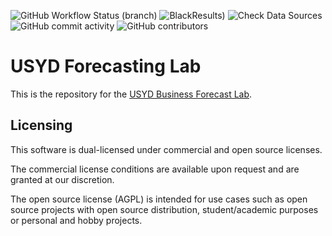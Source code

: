 ![GitHub Workflow Status (branch)](https://img.shields.io/github/workflow/status/forecastlab/forecast_dash/Build%20and%20deploy%20Python%20app%20-%20staging-forecast-lab/master?label=Build) ![BlackResults)](https://img.shields.io/github/workflow/status/forecastlab/forecast_dash/CI/master?label=Clean%20Code) ![Check Data Sources](https://img.shields.io/github/workflow/status/forecastlab/forecast_dash/Check%20Data%20Sources/staging?label=Data%20Sources) ![GitHub commit activity](https://img.shields.io/github/commit-activity/y/forecastlab/forecast_dash) ![GitHub contributors](https://img.shields.io/github/contributors/forecastlab/forecast_dash)

# USYD Forecasting Lab

This is the repository for the [USYD Business Forecast Lab](https://business-forecast-lab.com).

## Licensing

This software is dual-licensed under commercial and open source licenses.

The commercial license conditions are available upon request and are
granted at our discretion.

The open source license (AGPL) is intended for use cases such as open
source projects with open source distribution, student/academic purposes
or personal and hobby projects.
